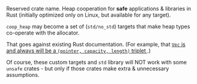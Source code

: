 Reserved crate name. Heap cooperation for **safe** applications & libraries in Rust (initially
optimized only on Linux, but available for any target).

`coop_heap` may become a set of (`std/no_std`) targets that make heap types co-operate with the
allocator.

That goes against existing Rust documentation. (For example, that
[`Vec` is and always will be a `(pointer, capacity, length)` triplet
](https://github.com/rust-lang/rust/commit/9ef2651dff3bdee3fd91d474a15dea9a4b5ece08#diff-45e3193c8002cadaeface767e47744f6bd32d48d7ed9c6ba395eb3563d058be6R161).) 

Of course, these custom targets and `std` library will NOT work with some `unsafe` crates - but only
if those crates make extra & unnecessary assumptions.

